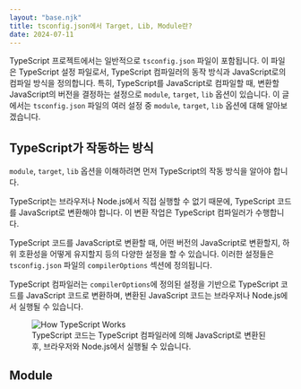 ```yaml
---
layout: "base.njk"
title: tsconfig.json에서 Target, Lib, Module란?
date: 2024-07-11
---
```


TypeScript 프로젝트에서는 일반적으로 `tsconfig.json` 파일이 포함됩니다.
이 파일은 TypeScript 설정 파일로서, TypeScript 컴파일러의 동작 방식과 JavaScript로의 컴파일 방식을 정의합니다.
특히, TypeScript를 JavaScript로 컴파일할 때, 변환할 JavaScript의 버전을 결정하는 설정으로 `module`, `target`, `lib` 옵션이 있습니다.
이 글에서는 `tsconfig.json` 파일의 여러 설정 중 `module`, `target`, `lib` 옵션에 대해 알아보겠습니다.

## TypeScript가 작동하는 방식

`module`, `target`, `lib` 옵션을 이해하려면 먼저 TypeScript의 작동 방식을 알아야 합니다.

TypeScript는 브라우저나 Node.js에서 직접 실행할 수 없기 때문에, TypeScript 코드를 JavaScript로 변환해야 합니다.
이 변환 작업은 TypeScript 컴파일러가 수행합니다.

TypeScript 코드를 JavaScript로 변환할 때, 어떤 버전의 JavaScript로 변환할지, 하위 호환성을 어떻게 유지할지 등의 다양한 설정을 할 수 있습니다.
이러한 설정들은 `tsconfig.json` 파일의 `compilerOptions` 섹션에 정의됩니다.

TypeScript 컴파일러는 `compilerOptions`에 정의된 설정을 기반으로 TypeScript 코드를 JavaScript 코드로 변환하며, 변환된 JavaScript 코드는 브라우저나 Node.js에서 실행될 수 있습니다.
<figure>
<img src="/assets/images/tsconfig-target-lib-module/how-ts-works.png" alt="How TypeScript Works" />
<figcaption>TypeScript 코드는 TypeScript 컴파일러에 의해 JavaScript로 변환된 후, 브라우저와 Node.js에서 실행될 수 있습니다.</figcaption>
</figure>

## Module

